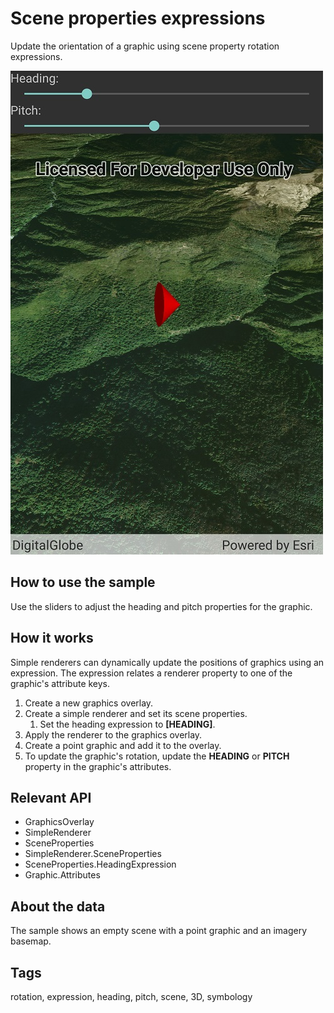 # Scene properties expressions

Update the orientation of a graphic using scene property rotation expressions.

![](ScenePropertiesExpressions.jpg)

## How to use the sample

Use the sliders to adjust the heading and pitch properties for the graphic.

## How it works

Simple renderers can dynamically update the positions of graphics using an expression. The expression relates a renderer property to one of the graphic's attribute keys. 

1. Create a new graphics overlay.
2. Create a simple renderer and set its scene properties.
    1. Set the heading expression to **[HEADING]**.
3. Apply the renderer to the graphics overlay.
4. Create a point graphic and add it to the overlay.
5. To update the graphic's rotation, update the **HEADING** or **PITCH** property in the graphic's attributes.

## Relevant API

* GraphicsOverlay
* SimpleRenderer
* SceneProperties
* SimpleRenderer.SceneProperties
* SceneProperties.HeadingExpression
* Graphic.Attributes

## About the data

The sample shows an empty scene with a point graphic and an imagery basemap.

## Tags

rotation, expression, heading, pitch, scene, 3D, symbology
